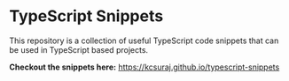 # TypeScript Snippets

This repository is a collection of useful TypeScript code snippets that can be used in TypeScript based projects.

**Checkout the snippets here:**
https://kcsuraj.github.io/typescript-snippets
